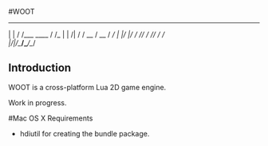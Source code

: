 #WOOT
 _       __            __
| |     / /___  ____  / /_
| | /| / / __ \/ __ \/ __/
| |/ |/ / /_/ / /_/ / /_  
|__/|__/\____/\____/\__/  

## Introduction

WOOT is a cross-platform Lua 2D game engine.

Work in progress.

#Mac OS X
Requirements
* hdiutil for creating the bundle package.
